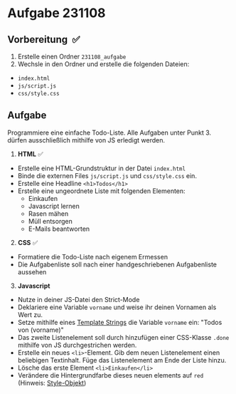 # Aufgabe 231108

## Vorbereitung  ✅

1. Erstelle einen Ordner `231108_aufgabe`
2. Wechsle in den Ordner und erstelle die folgenden Dateien:
- `index.html`
- `js/script.js`
- `css/style.css`

## Aufgabe

Programmiere eine einfache Todo-Liste. Alle Aufgaben unter Punkt 3. dürfen ausschließlich mithilfe von JS erledigt werden.

1. **HTML**  ✅
- Erstelle eine HTML-Grundstruktur in der Datei `index.html`
- Binde die externen Files `js/script.js` und `css/style.css` ein.
- Erstelle eine Headline `<h1>Todos</h1>`
- Erstelle eine ungeordnete Liste mit folgenden Elementen:
  - Einkaufen
  - Javascript lernen
  - Rasen mähen
  - Müll entsorgen
  - E-Mails beantworten

2. **CSS**  ✅
- Formatiere die Todo-Liste nach eigenem Ermessen
- Die Aufgabenliste soll nach einer handgeschriebenen Aufgabenliste aussehen

3. **Javascript**
- Nutze in deiner JS-Datei den Strict-Mode
- Deklariere eine Variable `vorname` und weise ihr deinen Vornamen als Wert zu.
- Setze mithilfe eines [Template Strings](https://www.w3schools.com/js/js_string_templates.asp) die Variable `vorname` ein: "Todos von (vorname)"
- Das zweite Listenelement soll durch hinzufügen einer CSS-Klasse `.done` mithilfe von JS durchgestrichen werden.
- Erstelle ein neues `<li>`-Element. Gib dem neuen Listenelement einen beliebigen Textinhalt. Füge das Listenelement am Ende der Liste hinzu.
- Lösche das erste Element `<li>Einkaufen</li>`
- Verändere die Hintergrundfarbe dieses neuen elements auf `red` (Hinweis: [Style-Objekt](https://wiki.selfhtml.org/wiki/JavaScript/Tutorials/JavaScript_und_CSS#Das_style-Objekt_als_Schnittstelle_zu_Inline-Styles))